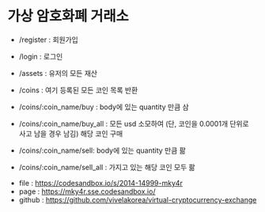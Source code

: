# 가상 암호화폐 거래소

- /register : 회원가입
- /login : 로그인
- /assets : 유저의 모든 재산

- /coins : 여기 등록된 모든 코인 목록 반환
- /coins/:coin_name/buy : body에 있는 quantity 만큼 삼
- /coins/:coin_name/buy_all : 모든 usd 소모하여 (단, 코인을 0.0001개 단위로 사고 남을 경우 남김) 해당 코인 구매
- /coins/:coin_name/sell: body에 있는 quantity 만큼 팖
- /coins/:coin_name/sell_all : 가지고 있는 해당 코인 모두 팖

* file : https://codesandbox.io/s/2014-14999-mky4r
* page : https://mky4r.sse.codesandbox.io/
* github : https://github.com/vivelakorea/virtual-cryptocurrency-exchange
